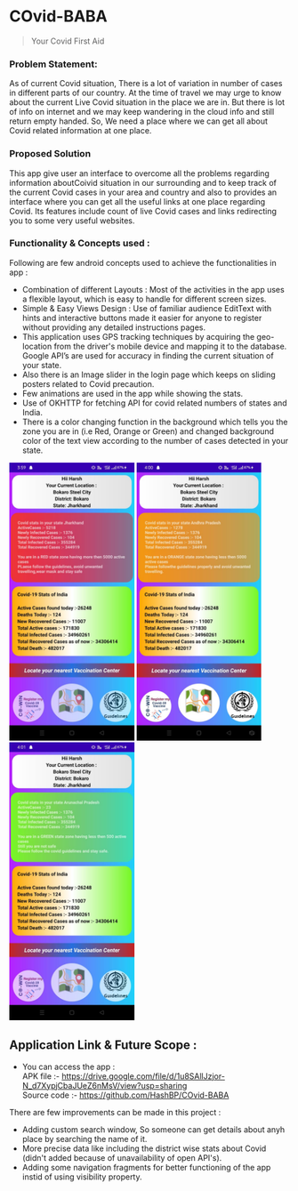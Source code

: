 # COvid-BABA
> Your Covid First Aid

### Problem Statement:
As of current Covid situation, There is a lot of variation in number of cases in different parts of our country. At the time of travel we may urge to know about the current Live Covid situation in the place we are in. But there is lot of info on internet and we may keep wandering in the cloud info and still return empty handed. So, We need a place where we can get all about Covid related information at one place. 

### Proposed Solution
This app give user an interface to overcome all the problems regarding information aboutCoivid situation in our surrounding and to keep track of the current Covid cases in your area and country and also to provides  an interface where you can get all the useful links at one place regarding Covid. Its features include count of live Covid cases and links redirecting you to some very useful websites. 

### Functionality & Concepts used :
Following are few android concepts used to achieve the functionalities in app :
* Combination of different Layouts : Most of the activities in the app uses a flexible layout, which is easy to handle for different screen sizes.
* Simple & Easy Views Design : Use of familiar audience EditText with hints and interactive buttons made it easier for anyone to register without providing any detailed instructions pages.
* This application uses GPS tracking techniques by acquiring the geo-location from the driver's mobile device and mapping it to the database. Google API’s are used for accuracy in finding the current situation of your state.
* Also there is an Image slider in the login page which keeps on sliding posters related to Covid precaution.  
* Few animations are used in the app while showing the stats.
* Use of OKHTTP for fetching API for covid related numbers of states and India.
* There is a color changing function in the background which tells you the zone you are in (i.e Red, Orange or Green)  and changed background color of the text view according to the number of cases detected in your state.

<img src= "app/src/main/res/drawable/img1.jpeg" height="500">
<img src= "app/src/main/res/drawable/img2.jpeg" height="500">
<img src= "app/src/main/res/drawable/img3.jpeg" height="500">

## Application Link & Future Scope :

* You can access the app :<br/> 
APK file :-  https://drive.google.com/file/d/1u8SAllJzjor-N_d7XypjCbaJUeZ6nMsV/view?usp=sharing <br/> 
Source code :- https://github.com/HashBP/COvid-BABA

There are few improvements can be made in this project : <br/>
* Adding custom search window, So someone can get details about anyh place by searching the name of it.
* More precise data like including the district wise stats about Covid (didn't added because of unavailability of open API's).
* Adding some navigation fragments for better functioning of the app instid of using visibility property. 
